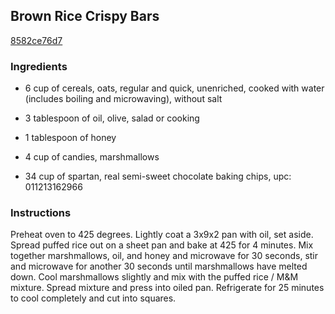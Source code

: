 ## Brown Rice Crispy Bars

[8582ce76d7](http://www.food.com/recipe/brown-rice-crispy-bars-172650)

### Ingredients

 - 6 cup of cereals, oats, regular and quick, unenriched, cooked with water (includes boiling and microwaving), without salt

 - 3 tablespoon of oil, olive, salad or cooking

 - 1 tablespoon of honey

 - 4 cup of candies, marshmallows

 - 34 cup of spartan, real semi-sweet chocolate baking chips, upc: 011213162966

### Instructions

Preheat oven to 425 degrees. Lightly coat a 3x9x2 pan with oil, set aside. Spread puffed rice out on a sheet pan and bake at 425 for 4 minutes. Mix together marshmallows, oil, and honey and microwave for 30 seconds, stir and microwave for another 30 seconds until marshmallows have melted down. Cool marshmallows slightly and mix with the puffed rice / M&M mixture. Spread mixture and press into oiled pan. Refrigerate for 25 minutes to cool completely and cut into squares.